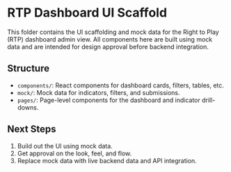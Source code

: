 # RTP Dashboard UI Scaffold

This folder contains the UI scaffolding and mock data for the Right to Play (RTP) dashboard admin view. All components here are built using mock data and are intended for design approval before backend integration.

## Structure
- `components/`: React components for dashboard cards, filters, tables, etc.
- `mock/`: Mock data for indicators, filters, and submissions.
- `pages/`: Page-level components for the dashboard and indicator drill-downs.

## Next Steps
1. Build out the UI using mock data.
2. Get approval on the look, feel, and flow.
3. Replace mock data with live backend data and API integration.
